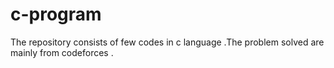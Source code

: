 # c-program
The repository consists of few codes in c language .The problem solved are mainly from codeforces .
